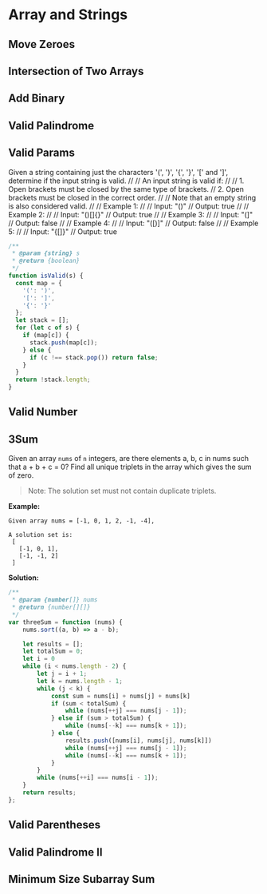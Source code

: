 

# Array and Strings




## Move Zeroes

## Intersection of Two Arrays

## Add Binary

## Valid Palindrome

## Valid Params
Given a string containing just the characters '(', ')', '{', '}', '[' and ']', determine if the input string is valid.
//
// An input string is valid if:
//
//   1. Open brackets must be closed by the same type of brackets.
//   2. Open brackets must be closed in the correct order.
//
// Note that an empty string is also considered valid.
//
// Example 1:
//
// Input: "()"
// Output: true
//
// Example 2:
//
// Input: "()[]{}"
// Output: true
//
// Example 3:
//
// Input: "(]"
// Output: false
//
// Example 4:
//
// Input: "([)]"
// Output: false
//
// Example 5:
//
// Input: "{[]}"
// Output: true

```js
/**
 * @param {string} s
 * @return {boolean}
 */
function isValid(s) {
  const map = {
    '(': ')',
    '[': ']',
    '{': '}'
  };
  let stack = [];
  for (let c of s) {
    if (map[c]) {
      stack.push(map[c]);
    } else {
      if (c !== stack.pop()) return false;
    }
  }
  return !stack.length;
}
```
## Valid Number


## 3Sum
Given an array `nums` of `n` integers, are there elements a, b, c in nums such that a + b + c = 0? 
Find all unique triplets in the array which gives the sum of zero.

> Note: The solution set must not contain duplicate triplets.

**Example:**

```
Given array nums = [-1, 0, 1, 2, -1, -4],

A solution set is:
 [
   [-1, 0, 1],
   [-1, -1, 2]
 ]
```

**Solution:**

<!-- js-console-->
```js
/**
 * @param {number[]} nums
 * @return {number[][]}
 */
var threeSum = function (nums) {
    nums.sort((a, b) => a - b);

    let results = [];
    let totalSum = 0;
    let i = 0
    while (i < nums.length - 2) {
        let j = i + 1;
        let k = nums.length - 1;
        while (j < k) {
            const sum = nums[i] + nums[j] + nums[k]
            if (sum < totalSum) {
                while (nums[++j] === nums[j - 1]);
            } else if (sum > totalSum) {
                while (nums[--k] === nums[k + 1]);
            } else {
                results.push([nums[i], nums[j], nums[k]])
                while (nums[++j] === nums[j - 1]);
                while (nums[--k] === nums[k + 1]);
            }
        }
        while (nums[++i] === nums[i - 1]);
    }
    return results;
};
```


## Valid Parentheses

## Valid Palindrome II

## Minimum Size Subarray Sum